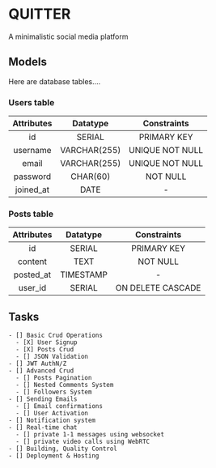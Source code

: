 # QUITTER
A minimalistic social media platform

## Models
Here are database tables....

### Users table
| Attributes  | Datatype     | Constraints     |
|    :----:   |    :----:    |    :----:       |
| id          | SERIAL       | PRIMARY KEY     |
| username    | VARCHAR(255) | UNIQUE NOT NULL |
| email       | VARCHAR(255) | UNIQUE NOT NULL |
| password    | CHAR(60)     | NOT NULL        |
| joined_at   | DATE         | -               |

### Posts table
| Attributes  | Datatype     | Constraints       |
|    :----:   |    :----:    |    :----:         |
| id          | SERIAL       | PRIMARY KEY       |
| content     | TEXT         | NOT NULL          |
| posted_at   | TIMESTAMP    | -                 |
| user_id     | SERIAL       | ON DELETE CASCADE |

## Tasks
    - [] Basic Crud Operations
      - [X] User Signup
      - [X] Posts Crud
      - [] JSON Validation
    - [] JWT AuthN/Z
    - [] Advanced Crud
      - [] Posts Pagination
      - [] Nested Comments System
      - [] Followers System
    - [] Sending Emails
      - [] Email confirmations
      - [] User Activation
    - [] Notification system
    - [] Real-time chat
      - [] private 1-1 messages using websocket
      - [] private video calls using WebRTC
    - [] Building, Quality Control
    - [] Deployment & Hosting